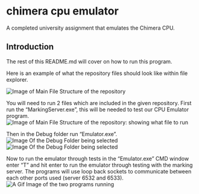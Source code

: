 # chimera cpu emulator
A completed university assignment that emulates the Chimera CPU.

## Introduction
The rest of this README.md will cover on how to run this program.

Here is an example of what the repository files should look like within file explorer.

![Image of Main File Structure of the repository](https://imgur.com/twIZZje)

You will need to run 2 files which are included in the given repository. First run the “MarkingServer.exe”, this will be needed to test our CPU Emulator program.
![Image of Main File Structure of the repository: showing what file to run]( https://imgur.com/al7QFQT)

Then in the Debug folder run “Emulator.exe”.
![Image Of the Debug Folder being selected](https://imgur.com/NJSZ2El)
![Image Of the Debug Folder being selected](https://imgur.com/vLuzVuK)

Now to run the emulator through tests in the “Emulator.exe” CMD window enter “T” and hit enter to run the emulator through testing with the marking server. The programs will use loop back sockets to communicate between each other ports used (server 6532 and 6533).
![A Gif Image of the two programs running]( https://imgur.com/BLNE9t4)
